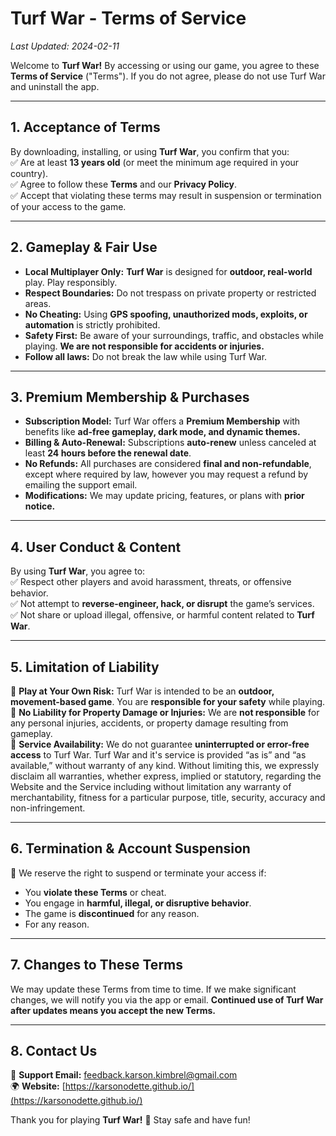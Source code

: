 # **Turf War - Terms of Service**  
_Last Updated: 2024-02-11_  

Welcome to **Turf War!** By accessing or using our game, you agree to these **Terms of Service** ("Terms"). If you do not agree, please do not use Turf War and uninstall the app.  

---

## **1. Acceptance of Terms**  
By downloading, installing, or using **Turf War**, you confirm that you:  
✅ Are at least **13 years old** (or meet the minimum age required in your country).  
✅ Agree to follow these **Terms** and our **Privacy Policy**.  
✅ Accept that violating these terms may result in suspension or termination of your access to the game.  

---

## **2. Gameplay & Fair Use**  
- **Local Multiplayer Only:** **Turf War** is designed for **outdoor, real-world** play. Play responsibly.  
- **Respect Boundaries:** Do not trespass on private property or restricted areas.  
- **No Cheating:** Using **GPS spoofing, unauthorized mods, exploits, or automation** is strictly prohibited.  
- **Safety First:** Be aware of your surroundings, traffic, and obstacles while playing. **We are not responsible for accidents or injuries.**
- **Follow all laws:** Do not break the law while using Turf War.  

---

## **3. Premium Membership & Purchases**  
- **Subscription Model:** Turf War offers a **Premium Membership** with benefits like **ad-free gameplay, dark mode, and dynamic themes.**  
- **Billing & Auto-Renewal:** Subscriptions **auto-renew** unless canceled at least **24 hours before the renewal date**.  
- **No Refunds:** All purchases are considered **final and non-refundable**, except where required by law, however you may request a refund by emailing the support email.  
- **Modifications:** We may update pricing, features, or plans with **prior notice.**  

---

## **4. User Conduct & Content**  
By using **Turf War**, you agree to:  
✅ Respect other players and avoid harassment, threats, or offensive behavior.  
✅ Not attempt to **reverse-engineer, hack, or disrupt** the game’s services.  
✅ Not share or upload illegal, offensive, or harmful content related to **Turf War**.  

---

## **5. Limitation of Liability**  
🚨 **Play at Your Own Risk:** Turf War is intended to be an **outdoor, movement-based game**. You are **responsible for your safety** while playing.  
📍 **No Liability for Property Damage or Injuries:** We are **not responsible** for any personal injuries, accidents, or property damage resulting from gameplay.  
🔧 **Service Availability:** We do not guarantee **uninterrupted or error-free access** to Turf War.  Turf War and it's service is provided “as is” and “as available,” without warranty of any kind. Without limiting this, we expressly disclaim all warranties, whether express, implied or statutory, regarding the Website and the Service including without limitation any warranty of merchantability, fitness for a particular purpose, title, security, accuracy and non-infringement.

---

## **6. Termination & Account Suspension**  
🚫 We reserve the right to suspend or terminate your access if:  
- You **violate these Terms** or cheat.  
- You engage in **harmful, illegal, or disruptive behavior**.  
- The game is **discontinued** for any reason.
- For any reason.

---

## **7. Changes to These Terms**  
We may update these Terms from time to time. If we make significant changes, we will notify you via the app or email. **Continued use of Turf War after updates means you accept the new Terms.**  

---

## **8. Contact Us**  
📧 **Support Email:** [feedback.karson.kimbrel@gmail.com](mailto:feedback.karson.kimbrel@gmail.com)  
🌍 **Website:** [https://karsonodette.github.io/](https://karsonodette.github.io/)  

Thank you for playing **Turf War!** 🎉 Stay safe and have fun!  
